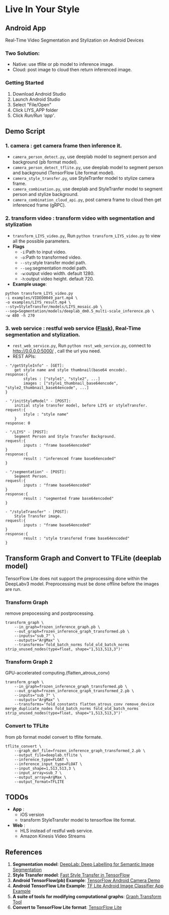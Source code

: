 # Live In Your Style

## Android App
Real-Time Video Segmentation and Stylization on Android Devices


### Two Solution:
- Native: use tflite or pb model to inference image.
- Cloud: post image to cloud then return inferenced image.

### Getting Started
1. Download Android Studio
2. Launch Android Studio
3. Select "File/Open"
4. Click LIYS_APP folder
5. Click *Run/Run 'app'*.

## Demo Script

### 1. camera : get camera frame then inference it.
- `camera_person_detect.py`, use deeplab model to segment person and background (pb format model).
- `camera_person_detect_tflite.py`, use deeplab model to segment person and background (TensorFlow Lite format model).
- `camera_style_transfer.py`, use StyleTranfer model to stylize camera frame.
- `camera_combination.py`, use deeplab and StyleTranfer model to segment person and stylize background. 
- `camera_combination_cloud_api.py`, post camera frame to cloud then get inferenced frame (gRPC). 

### 2. transform video : transform video with segmentation and stylization
- `transform_LIYS_video.py`, Run `python transform_LIYS_video.py` to view all the possible parameters. 
- **Flags**
    - `-i`:Path to input video.
    - `-o`:Path to transformed video.
    - `--sty`:style transfer model path.
    - `--seg`:segmentation model path.
    - `-w`:output video width. default 1280.
    - `-h`:output video height. default 720.
- **Example usage**: 
```   
python transform_LIYS_video.py 
-i examples/VIDEO0049_part.mp4 \
-o examples/LIYS_result.mp4 \
--sty=StyleTransfer/models/LIYS_mosaic.pb \ 
--seg=Segmentation/models/deeplab_dm0.5_multi-scale_inference.pb \
-w 480 -h 270
```

### 3. web service : restful web service ([Flask]), Real-Time segmentation and stylization.
- `rest_web_service.py`, Run `python rest_web_service.py`, connect to http://0.0.0.0:5000/ , call the url you need.
- REST APIs:

``` 
- "/getStyleInfo" - [GET]:
    get style name and style thumbnail(base64 encode).
response:{
        styles : ["style1", "style2", ...]
        images : ["style1_thumbnail_base64encode", "style2_thumbnail_base64encode", ...]
}
``` 

``` 
- "/initStyleModel" - [POST]:
    initial style transfer model, before LIYS or styleTransfer.
request:{
        style : "style name"
    }
response: 0
``` 

``` 
- "/LIYS" - [POST]:
    Segment Person and Style Transfer Background.
request:{
        inputs : "frame base64encoded"
}
response:{
        result : "inferenced frame base64encoded"
}
``` 

``` 
- "/segmentation" - [POST]:
    Segment Person.
request:{
        inputs : "frame base64encoded"
}
response:{
        result : "segmented frame base64encoded"
}
``` 

``` 
- "/styleTransfer" - [POST]:
    Style Transfer image.
request:{
        inputs : "frame base64encoded"
}
response:{
        result : "style transfered frame base64encoded"
}
``` 

## Transform Graph and Convert to TFLite (deeplab model)
TensorFlow Lite does not support the preprocessing done within the DeepLabv3 model. Preprocessing must be done offline before the images are run.

### Transform Graph
remove prepocessing and postprocessing.
```
transform_graph \
    --in_graph=frozen_inference_graph.pb \
    --out_graph=frozen_inference_graph_transformed.pb \
    --inputs="sub_7" \
    --outputs="ArgMax" \
    --transforms='fold_batch_norms fold_old_batch_norms strip_unused_nodes(type=float, shape="1,513,513,3")'
```
### Transform Graph 2
GPU-accelerated computing.(flatten_atrous_conv)
```
transform_graph \
    --in_graph=frozen_inference_graph_transformed.pb \
    --out_graph=frozen_inference_graph_transformed_2.pb \
    --inputs="sub_7" \
    --outputs="ArgMax" \
    --transforms='fold_constants flatten_atrous_conv remove_device merge_duplicate_nodes fold_batch_norms fold_old_batch_norms strip_unused_nodes(type=float, shape="1,513,513,3")'
```
### Convert to TFLite
from pb format model convert to tflite formate.
```
tflite_convert \
    --graph_def_file=frozen_inference_graph_transformed_2.pb \
    --output_file=deeplab.tflite \
    --inference_type=FLOAT \
    --inference_input_type=FLOAT \
    --input_shape=1,513,513,3 \
    --input_array=sub_7 \
    --output_array=ArgMax \
    --output_format=TFLITE
```

## TODOs

- **App** : 
    - iOS version
    - transform StyleTransfer model to tensorflow lite format.
- **Web** : 
    - HLS instead of restful web service.
    - Amazon Kinesis Video Streams

## References

1. **Segmentation model**: [DeepLab: Deep Labelling for Semantic Image Segmentation]
2. **Style Transfer model**: [Fast Style Transfer in TensorFlow]
3. **Android TensorFlow(pb) Example**: [TensorFlow Android Camera Demo]
4. **Android TensorFlow Lite Example**: [TF Lite Android Image Classifier App Example]
5. **A suite of tools for modifying computational graphs**: [Graph Transform Tool]
6. **Convert to TensorFlow Lite format**: [TensorFlow Lite]

[Flask]:<http://flask.pocoo.org/>
[DeepLab: Deep Labelling for Semantic Image Segmentation]: <https://github.com/tensorflow/models/tree/master/research/deeplab>
[Fast Style Transfer in TensorFlow]: <https://github.com/lengstrom/fast-style-transfer>
[TensorFlow Android Camera Demo]: <https://github.com/tensorflow/tensorflow/tree/master/tensorflow/examples/android>
[TF Lite Android Image Classifier App Example]: <https://github.com/tensorflow/tensorflow/tree/master/tensorflow/lite/java/demo>
[Graph Transform Tool]:<https://github.com/tensorflow/tensorflow/tree/master/tensorflow/tools/graph_transforms>
[TensorFlow Lite]:<https://www.tensorflow.org/lite/overview>

